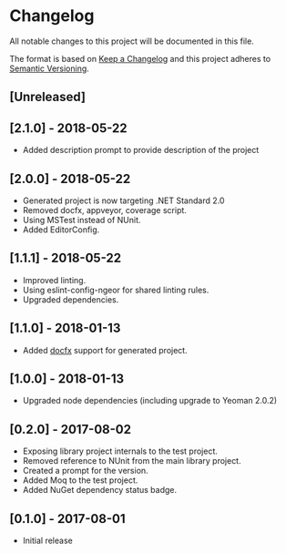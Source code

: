 # Changelog
All notable changes to this project will be documented in this file.

The format is based on [Keep a Changelog](http://keepachangelog.com/en/1.0.0/)
and this project adheres to [Semantic Versioning](http://semver.org/spec/v2.0.0.html).

## [Unreleased]

## [2.1.0] - 2018-05-22

- Added description prompt to provide description of the project

## [2.0.0] - 2018-05-22

- Generated project is now targeting .NET Standard 2.0
- Removed docfx, appveyor, coverage script.
- Using MSTest instead of NUnit.
- Added EditorConfig.

## [1.1.1] - 2018-05-22

- Improved linting.
- Using eslint-config-ngeor for shared linting rules.
- Upgraded dependencies.

## [1.1.0] - 2018-01-13

- Added [docfx](https://dotnet.github.io/docfx/index.html) support for generated project.

## [1.0.0] - 2018-01-13

- Upgraded node dependencies (including upgrade to Yeoman 2.0.2)

## [0.2.0] - 2017-08-02

- Exposing library project internals to the test project.
- Removed reference to NUnit from the main library project.
- Created a prompt for the version.
- Added Moq to the test project.
- Added NuGet dependency status badge.

## [0.1.0] - 2017-08-01

- Initial release

